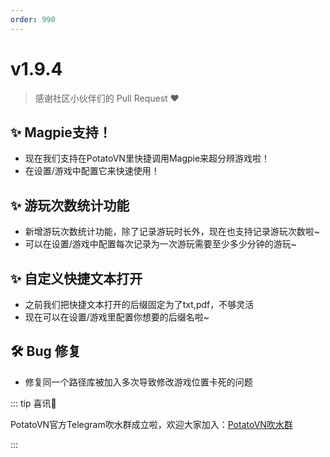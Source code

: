 ```yaml
---
order: 990
---
```

# v1.9.4

> 感谢社区小伙伴们的 Pull Request ❤️

## ✨ Magpie支持！

* 现在我们支持在PotatoVN里快捷调用Magpie来超分辨游戏啦！
* 在设置/游戏中配置它来快速使用！

## ✨ 游玩次数统计功能

* 新增游玩次数统计功能，除了记录游玩时长外，现在也支持记录游玩次数啦~
* 可以在设置/游戏中配置每次记录为一次游玩需要至少多少分钟的游玩~

## ✨ 自定义快捷文本打开

* 之前我们把快捷文本打开的后缀固定为了txt,pdf，不够灵活
* 现在可以在设置/游戏里配置你想要的后缀名啦~

## 🛠️ Bug 修复

* 修复同一个路径库被加入多次导致修改游戏位置卡死的问题

::: tip 喜讯🎉

PotatoVN官方Telegram吹水群成立啦，欢迎大家加入：[PotatoVN吹水群](https://t.me/potato_vn)

:::
